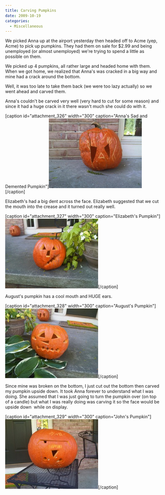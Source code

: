 ```yaml
---
title: Carving Pumpkins
date: 2009-10-19
categories: 
  - Miscellaneous
---
```


We picked Anna up at the airport yesterday then headed off to Acme (yep, Acme) to pick up pumpkins. They had them on sale for $2.99 and being unemployed (or almost unemployed) we're trying to spend a little as possible on them.

We picked up 4 pumpkins, all rather large and headed home with them. When we got home, we realized that Anna's was cracked in a big way and mine had a crack around the bottom.

Well, it was too late to take them back (we were too lazy actually) so we went ahead and carved them.

Anna's couldn't be carved very well (very hard to cut for some reason) and since it had a huge crack in it there wasn't much she could do with it.

\[caption id="attachment\_326" width="300" caption="Anna's Sad and Demented Pumpkin"\]![Anna's Sad and Demented Pumpkin](images/Pumpkin-Anna-300x225.jpg "Anna's Sad and Demented Pumpkin")\[/caption\]

Elizabeth's had a big dent across the face. Elizabeth suggested that we cut the mouth into the crease and it turned out really well.

\[caption id="attachment\_327" width="300" caption="Elizabeth's Pumpkin"\]![Elizabeth's Pumpkin](images/Pumkpin-Elizabeth-300x225.jpg "Elizabeth's Pumpkin")\[/caption\]

August's pumpkin has a cool mouth and HUGE ears.

\[caption id="attachment\_328" width="300" caption="August's Pumpkin"\]![August's Pumpkin](images/Pumpkin-August-300x225.jpg "August's Pumpkin")\[/caption\]

Since mine was broken on the bottom, I just cut out the bottom then carved my pumpkin upside down. It took Anna forever to understand what I was doing. She assumed that I was just going to turn the pumpkin over (on top of a candle) but what I was really doing was carving it so the face would be upside down  while on display.

\[caption id="attachment\_329" width="300" caption="John's Pumpkin"\]![John's Pumpkin](images/Pumpkin-John-300x225.jpg "John's Pumpkin")\[/caption\]
